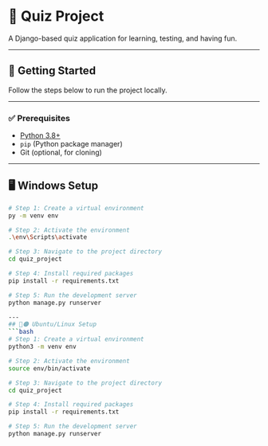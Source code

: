 # 🧠 Quiz Project

A Django-based quiz application for learning, testing, and having fun.

---

## 🚀 Getting Started

Follow the steps below to run the project locally.

---

### ✅ Prerequisites

- [Python 3.8+](https://www.python.org/downloads/)
- `pip` (Python package manager)
- Git (optional, for cloning)

---

## 🖥️ Windows Setup

```bash
# Step 1: Create a virtual environment
py -m venv env

# Step 2: Activate the environment
.\env\Scripts\activate

# Step 3: Navigate to the project directory
cd quiz_project

# Step 4: Install required packages
pip install -r requirements.txt

# Step 5: Run the development server
python manage.py runserver

---
## 🐧🟠 Ubuntu/Linux Setup
```bash
# Step 1: Create a virtual environment
python3 -m venv env

# Step 2: Activate the environment
source env/bin/activate

# Step 3: Navigate to the project directory
cd quiz_project

# Step 4: Install required packages
pip install -r requirements.txt

# Step 5: Run the development server
python manage.py runserver
